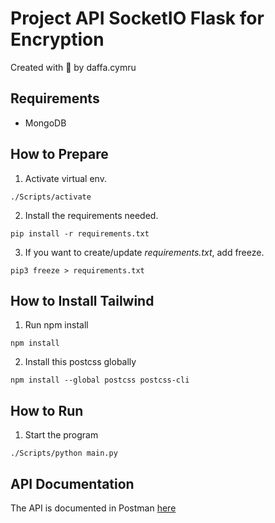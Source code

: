 # Project API SocketIO Flask for Encryption

Created with :gift_heart: by daffa.cymru

## Requirements
- MongoDB

## How to Prepare

1. Activate virtual env.
```
./Scripts/activate
```

2. Install the requirements needed.
```
pip install -r requirements.txt
```

3. If you want to create/update *requirements.txt*, add freeze.
```
pip3 freeze > requirements.txt
```

## How to Install Tailwind
1. Run npm install
```
npm install
```

2. Install this postcss globally
```
npm install --global postcss postcss-cli
```

## How to Run
1. Start the program
```
./Scripts/python main.py
```

## API Documentation
The API is documented in Postman [here](https://documenter.getpostman.com/view/12334932/2s83zgtjKv)